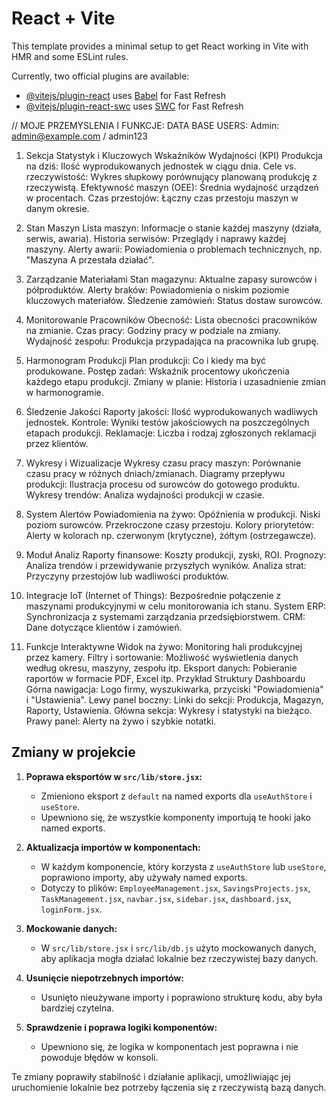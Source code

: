 # React + Vite

This template provides a minimal setup to get React working in Vite with HMR and some ESLint rules.

Currently, two official plugins are available:

-   [@vitejs/plugin-react](https://github.com/vitejs/vite-plugin-react/blob/main/packages/plugin-react/README.md) uses [Babel](https://babeljs.io/) for Fast Refresh
-   [@vitejs/plugin-react-swc](https://github.com/vitejs/vite-plugin-react-swc) uses [SWC](https://swc.rs/) for Fast Refresh

// MOJE PRZEMYSLENIA I FUNKCJE:
DATA BASE USERS:
Admin: admin@example.com / admin123

1. Sekcja Statystyk i Kluczowych Wskaźników Wydajności (KPI)
   Produkcja na dziś: Ilość wyprodukowanych jednostek w ciągu dnia.
   Cele vs. rzeczywistość: Wykres słupkowy porównujący planowaną produkcję z rzeczywistą.
   Efektywność maszyn (OEE): Średnia wydajność urządzeń w procentach.
   Czas przestojów: Łączny czas przestoju maszyn w danym okresie.

2. Stan Maszyn
   Lista maszyn: Informacje o stanie każdej maszyny (działa, serwis, awaria).
   Historia serwisów: Przeglądy i naprawy każdej maszyny.
   Alerty awarii: Powiadomienia o problemach technicznych, np. "Maszyna A przestała działać".

3. Zarządzanie Materiałami
   Stan magazynu: Aktualne zapasy surowców i półproduktów.
   Alerty braków: Powiadomienia o niskim poziomie kluczowych materiałów.
   Śledzenie zamówień: Status dostaw surowców.

4. Monitorowanie Pracowników
   Obecność: Lista obecności pracowników na zmianie.
   Czas pracy: Godziny pracy w podziale na zmiany.
   Wydajność zespołu: Produkcja przypadająca na pracownika lub grupę.

5. Harmonogram Produkcji
   Plan produkcji: Co i kiedy ma być produkowane.
   Postęp zadań: Wskaźnik procentowy ukończenia każdego etapu produkcji.
   Zmiany w planie: Historia i uzasadnienie zmian w harmonogramie.

6. Śledzenie Jakości
   Raporty jakości: Ilość wyprodukowanych wadliwych jednostek.
   Kontrole: Wyniki testów jakościowych na poszczególnych etapach produkcji.
   Reklamacje: Liczba i rodzaj zgłoszonych reklamacji przez klientów.

7. Wykresy i Wizualizacje
   Wykresy czasu pracy maszyn: Porównanie czasu pracy w różnych dniach/zmianach.
   Diagramy przepływu produkcji: Ilustracja procesu od surowców do gotowego produktu.
   Wykresy trendów: Analiza wydajności produkcji w czasie.

8. System Alertów
   Powiadomienia na żywo:
   Opóźnienia w produkcji.
   Niski poziom surowców.
   Przekroczone czasy przestoju.
   Kolory priorytetów: Alerty w kolorach np. czerwonym (krytyczne), żółtym (ostrzegawcze).

9. Moduł Analiz
   Raporty finansowe: Koszty produkcji, zyski, ROI.
   Prognozy: Analiza trendów i przewidywanie przyszłych wyników.
   Analiza strat: Przyczyny przestojów lub wadliwości produktów.

10. Integracje
    IoT (Internet of Things): Bezpośrednie połączenie z maszynami produkcyjnymi w celu monitorowania ich stanu.
    System ERP: Synchronizacja z systemami zarządzania przedsiębiorstwem.
    CRM: Dane dotyczące klientów i zamówień.

11. Funkcje Interaktywne
    Widok na żywo: Monitoring hali produkcyjnej przez kamery.
    Filtry i sortowanie: Możliwość wyświetlenia danych według okresu, maszyny, zespołu itp.
    Eksport danych: Pobieranie raportów w formacie PDF, Excel itp.
    Przykład Struktury Dashboardu
    Górna nawigacja:
    Logo firmy, wyszukiwarka, przyciski "Powiadomienia" i "Ustawienia".
    Lewy panel boczny:
    Linki do sekcji: Produkcja, Magazyn, Raporty, Ustawienia.
    Główna sekcja:
    Wykresy i statystyki na bieżąco.
    Prawy panel:
    Alerty na żywo i szybkie notatki.

## Zmiany w projekcie

1. **Poprawa eksportów w `src/lib/store.jsx`:**

    - Zmieniono eksport z `default` na named exports dla `useAuthStore` i `useStore`.
    - Upewniono się, że wszystkie komponenty importują te hooki jako named exports.

2. **Aktualizacja importów w komponentach:**

    - W każdym komponencie, który korzysta z `useAuthStore` lub `useStore`, poprawiono importy, aby używały named exports.
    - Dotyczy to plików: `EmployeeManagement.jsx`, `SavingsProjects.jsx`, `TaskManagement.jsx`, `navbar.jsx`, `sidebar.jsx`, `dashboard.jsx`, `loginForm.jsx`.

3. **Mockowanie danych:**

    - W `src/lib/store.jsx` i `src/lib/db.js` użyto mockowanych danych, aby aplikacja mogła działać lokalnie bez rzeczywistej bazy danych.

4. **Usunięcie niepotrzebnych importów:**

    - Usunięto nieużywane importy i poprawiono strukturę kodu, aby była bardziej czytelna.

5. **Sprawdzenie i poprawa logiki komponentów:**
    - Upewniono się, że logika w komponentach jest poprawna i nie powoduje błędów w konsoli.

Te zmiany poprawiły stabilność i działanie aplikacji, umożliwiając jej uruchomienie lokalnie bez potrzeby łączenia się z rzeczywistą bazą danych.
